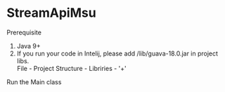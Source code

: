 # StreamApiMsu

Prerequisite
1) Java 9+
2) If you run your code in Intelij, please add /lib/guava-18.0.jar in project libs.  
File - Project Structure - Libriries - '+'

Run the Main class